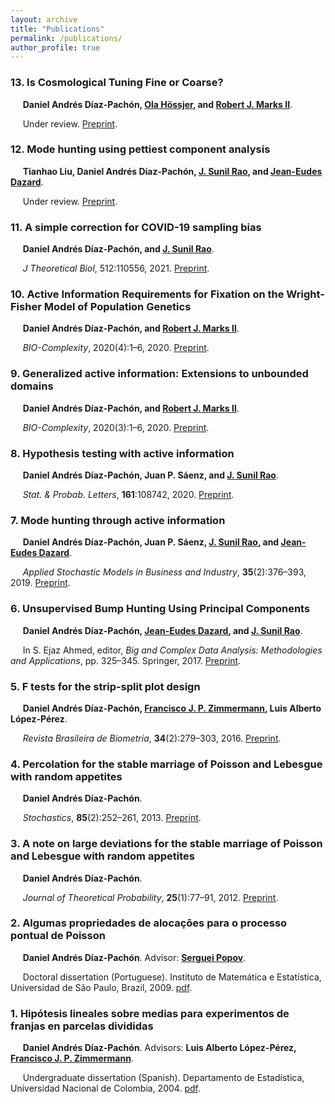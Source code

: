 ```yaml
---
layout: archive
title: "Publications"
permalink: /publications/
author_profile: true
---
```


### 13. Is Cosmological Tuning Fine or Coarse?
&nbsp;&nbsp;&nbsp;&nbsp; **Daniel Andrés Díaz-Pachón, [Ola Hössjer](https://www.su.se/english/profiles/ohssj-1.182541), and [Robert J. Marks II](https://robertmarks.org)**.

&nbsp;&nbsp;&nbsp;&nbsp; Under review. [Preprint](https://danielandresgp.github.io/files/FineTuning.pdf). 


### 12. Mode hunting using pettiest component analysis
&nbsp;&nbsp;&nbsp;&nbsp; **Tianhao Liu, Daniel Andrés Díaz-Pachón, [J. Sunil Rao](https://www.jsunilrao.com/), and [Jean-Eudes Dazard](https://case.academia.edu/JED)**.

&nbsp;&nbsp;&nbsp;&nbsp; Under review. [Preprint](https://danielandresgp.github.io/files/Pettiest-components-analysis.pdf). 


### 11. A simple correction for COVID-19 sampling bias
&nbsp;&nbsp;&nbsp;&nbsp; **Daniel Andrés Díaz-Pachón, and [J. Sunil Rao](https://www.jsunilrao.com/)**.

&nbsp;&nbsp;&nbsp;&nbsp; _J Theoretical Biol_, 512:110556, 2021. [Preprint](https://danielandresgp.github.io/files/SamplingBias.pdf). 


### 10. Active Information Requirements for Fixation on the Wright-Fisher Model of Population Genetics
&nbsp;&nbsp;&nbsp;&nbsp; **Daniel Andrés Díaz-Pachón, and [Robert J. Marks II](https://robertmarks.org)**.

&nbsp;&nbsp;&nbsp;&nbsp; _BIO-Complexity_, 2020(4):1–6, 2020. [Preprint](https://danielandresgp.github.io/files/PopGenActInfo.pdf). 



### 9. Generalized active information: Extensions to unbounded domains
&nbsp;&nbsp;&nbsp;&nbsp; **Daniel Andrés Díaz-Pachón, and [Robert J. Marks II](https://robertmarks.org)**.

&nbsp;&nbsp;&nbsp;&nbsp; _BIO-Complexity_, 2020(3):1–6, 2020. [Preprint](https://danielandresgp.github.io/files/GenActInfo.pdf). 


### 8. Hypothesis testing with active information
&nbsp;&nbsp;&nbsp;&nbsp; **Daniel Andrés Díaz-Pachón, Juan P. Sáenz, and [J. Sunil Rao](https://www.jsunilrao.com/)**.

&nbsp;&nbsp;&nbsp;&nbsp; _Stat. & Probab. Letters_, **161**:108742, 2020. [Preprint](https://danielandresgp.github.io/files/HypTestAI.pdf).


### 7. Mode hunting through active information
&nbsp;&nbsp;&nbsp;&nbsp; **Daniel Andrés Díaz-Pachón, Juan P. Sáenz, [J. Sunil Rao](https://www.jsunilrao.com/), and [Jean-Eudes Dazard](https://case.academia.edu/JED)**.

&nbsp;&nbsp;&nbsp;&nbsp; _Applied Stochastic Models in Business and Industry_, **35**(2):376–393, 2019. [Preprint](https://danielandresgp.github.io/files/ModeHuntingThroughAI.pdf).



### 6. Unsupervised Bump Hunting Using Principal Components
&nbsp;&nbsp;&nbsp;&nbsp; **Daniel Andrés Díaz-Pachón, [Jean-Eudes Dazard](https://case.academia.edu/JED), and [J. Sunil Rao](https://www.jsunilrao.com/)**.

&nbsp;&nbsp;&nbsp;&nbsp; In S. Ejaz Ahmed, editor, _Big and Complex Data Analysis: Methodologies and Applications_, pp. 325–345. Springer, 2017. [Preprint](https://danielandresgp.github.io/files/BumpHuntingPC.pdf).


### 5. F tests for the strip-split plot design
&nbsp;&nbsp;&nbsp;&nbsp; **Daniel Andrés Díaz-Pachón, [Francisco J. P. Zimmermann](https://independent.academia.edu/FranciscoZimmermann), Luis Alberto López-Pérez**.

&nbsp;&nbsp;&nbsp;&nbsp; _Revista Brasileira de Biometria_, **34**(2):279–303, 2016. [Preprint](https://danielandresgp.github.io/files/FtSSP.pdf). 


### 4. Percolation for the stable marriage of Poisson and Lebesgue with random appetites
&nbsp;&nbsp;&nbsp;&nbsp; **Daniel Andrés Díaz-Pachón**.

&nbsp;&nbsp;&nbsp;&nbsp; _Stochastics_, **85**(2):252–261, 2013. [Preprint](https://danielandresgp.github.io/files/psmra.pdf). 


### 3. A note on large deviations for the stable marriage of Poisson and Lebesgue with random appetites
&nbsp;&nbsp;&nbsp;&nbsp; **Daniel Andrés Díaz-Pachón**.

&nbsp;&nbsp;&nbsp;&nbsp; _Journal of Theoretical Probability_, **25**(1):77–91, 2012. [Preprint](https://danielandresgp.github.io/files/ldsmplra.pdf).


### 2. Algumas propriedades de alocações para o processo pontual de Poisson
&nbsp;&nbsp;&nbsp;&nbsp; **Daniel Andrés Díaz-Pachón**. Advisor: **[Serguei Popov](https://www.fc.up.pt/pessoas/serguei.popov/)**.

&nbsp;&nbsp;&nbsp;&nbsp; Doctoral dissertation (Portuguese). Instituto de Matemática e Estatística, Universidad de São Paulo, Brazil, 2009. [pdf](https://danielandresgp.github.io/files/TesisDoutorado.pdf).


### 1. Hipótesis lineales sobre medias para experimentos de franjas en parcelas divididas
&nbsp;&nbsp;&nbsp;&nbsp; **Daniel Andrés Díaz-Pachón**. Advisors: **Luis Alberto López-Pérez, [Francisco J. P. Zimmermann](https://independent.academia.edu/FranciscoZimmermann)**.

&nbsp;&nbsp;&nbsp;&nbsp; Undergraduate dissertation (Spanish). Departamento de Estadística, Universidad Nacional de Colombia, 2004. [pdf](https://danielandresgp.github.io/files/TesisPregrado.pdf).
